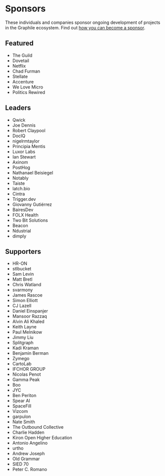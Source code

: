 # Sponsors

These individuals and companies sponsor ongoing development of projects in the
Graphile ecosystem. Find out
[how you can become a sponsor](https://graphile.org/sponsor/).

## Featured

- The Guild
- Dovetail
- Netflix
- Chad Furman
- Stellate
- Accenture
- We Love Micro
- Politics Rewired

## Leaders

- Qwick
- Joe Dennis
- Robert Claypool
- DocIQ
- nigelrmtaylor
- Principia Mentis
- Luxor Labs
- Ian Stewart
- Axinom
- PostHog
- Nathanael Beisiegel
- Notably
- Taiste
- latch.bio
- Cintra
- Trigger.dev
- Giovanny Gutiérrez
- BairesDev
- FOLX Health
- Two Bit Solutions
- Beacon
- Ndustrial
- dimply

## Supporters

- HR-ON
- stlbucket
- Sam Levin
- Matt Bretl
- Chris Watland
- svarmony
- James Rascoe
- Simon Elliott
- CJ Lazell
- Daniel Einspanjer
- Mansoor Razzaq
- Alvin Ali Khaled
- Keith Layne
- Paul Melnikow
- Jimmy Liu
- Splitgraph
- Kadi Kraman
- Benjamin Berman
- Zymego
- CartoLab
- IFCHOR GROUP
- Nicolas Penot
- Gamma Peak
- Boo
- JYC
- Ben Periton
- Spear AI
- SpaceFill
- Vizcom
- garpulon
- Nate Smith
- The Outbound Collective
- Charlie Hadden
- Kiron Open Higher Education
- Antonio Angelino
- urtho
- Andrew Joseph
- Old Grammar
- SIED 70
- Peter C. Romano
